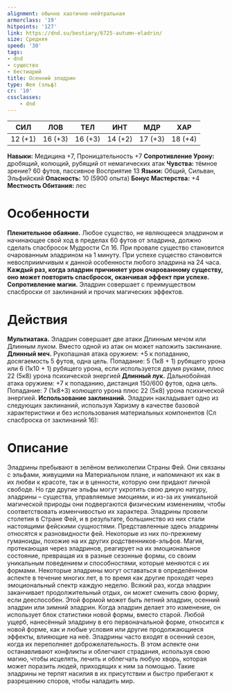 ```yaml
---
alignment: обычно хаотично-нейтральная
armorclass: '19'
hitpoints: '127'
link: https://dnd.su/bestiary/6725-autumn-eladrin/
size: Средняя
speed: '30'
tags:
- dnd
- существо
- бестиарий
title: Осенний эладрин
type: Фея (эльф)
cr: '10'
cssclasses:
    - dnd
---
```



| СИЛ | ЛОВ | ТЕЛ | ИНТ | МДР | ХАР |
|---|---|---|---|---|---|
| 12 (+1) | 16 (+3) | 16 (+3) | 14 (+2) | 17 (+3) | 18 (+4) |
**Навыки:** Медицина +7, Проницательность +7
**Сопротивление Урону:** дробящий, колющий, рубящий от немагических атак
**Чувства:** тёмное зрение? 60 футов, пассивное Восприятие 13
**Языки:** Общий, Сильван, Эльфийский
**Опасность:** 10 (5900 опыта)
**Бонус Мастерства:** +4
**Местность Обитания:** лес


# Особенности
**Пленительное обаяние.** Любое существо, не являющееся эладрином и начинающее свой ход в пределах 60 футов от эладрина, должно сделать спасбросок Мудрости Сл 16. При провале существо становится очарованным эладрином на 1 минуту. При успехе существо становится невосприимчивым к данной особенности любого эладрина на 24 часа.
**Каждый раз, когда эладрин причиняет урон очарованному существу, оно может повторить спасбросок, оканчивая эффект при успехе.** 
**Сопротивление магии.** Эладрин совершает с преимуществом спасброски от заклинаний и прочих магических эффектов.


# Действия
**Мультиатака.** Эладрин совершает две атаки Длинным мечом или Длинным луком. Вместо одной из атак он может наложить заклинание.
**Длинный меч.** Рукопашная атака оружием: +5 к попаданию, досягаемость 5 футов, одна цель. Попадание: 5 (1к8 + 1) рубящего урона или 6 (1к10 + 1) рубящего урона, если используется двумя руками, плюс 22 (5к8) урона психической энергией
**Длинный лук.** Дальнобойная атака оружием: +7 к попаданию, дистанция 150/600 футов, одна цель. Попадание: 7 (1к8+3) колющего урона плюс 22 (5к8) урона психической энергией.
**Использование заклинаний.** Эладрин накладывает одно из следующих заклинаний, используя Харизму в качестве базовой характеристики и без использования материальных компонентов (Сл спасброска от заклинаний 16):


# Описание
Эладрины пребывают в зелёном великолепии Страны Фей. Они связаны с эльфами, живущими на Материальном плане, и напоминают их как в их любви к красоте, так и в ценности, которую они придают личной свободе. Но где другие эльфы могут укротить свою дикую натуру, эладрины – существа, управляемые эмоциями, и из-за их уникальной магической природы они подвергаются физическим изменениям, чтобы соответствовать изменчивостью их характера. Эладрины провели столетия в Стране Фей, и в результате, большинство из них стали настоящими фейскими сущностями. Представленные здесь эладрины относятся к разновидности фей. Некоторые из них по-прежнему гуманоиды, похожие на их других родственников-эльфов. Магия, протекающая через эладринов, реагирует на их эмоциональное состояние, превращая их в разные сезонные формы, со своим уникальным поведением и способностями, которые меняются с их формами. Некоторые эладрины могут оставаться в определённом аспекте в течение многих лет, в то время как другие проходят через эмоциональный спектр каждую неделю. Всякий раз, когда эладрин заканчивает продолжительный отдых, он может сменить свою форму, если дееспособен. Этой формой может быть летний эладрин, осенний эладрин или зимний эладрин. Когда эладрин делает это изменение, он использует блок статистики новой формы, вместо старой. Любой ущерб, нанесённый эладрину в его первоначальной форме, относится к новой форме, как и любые условия или другие продолжающиеся эффекты, влияющие на неё.  Эладрины часто входят в осенний сезон, когда их переполняет доброжелательность. В этом аспекте они останавливают конфликты и облегчают страдания, используя свою магию, чтобы исцелять, лечить и облегчать любую хворь, которая может поразить людей, приходящих к ним за помощью. Такие эладрины не терпят насилия в их присутствии и быстро прибегают к разрешению споров, чтобы наладить мир.